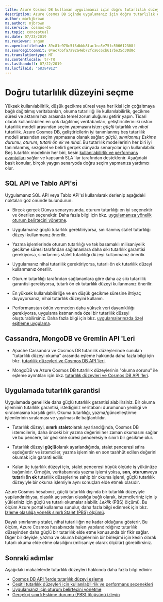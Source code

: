 ```yaml
---
title: Azure Cosmos DB kullanan uygulamanız için doğru tutarlılık düzeyini seçme
description: Azure Cosmos DB içinde uygulamanız için doğru tutarlılık düzeyini seçme.
author: markjbrown
ms.author: mjbrown
ms.service: cosmos-db
ms.topic: conceptual
ms.date: 07/23/2019
ms.reviewer: sngun
ms.openlocfilehash: 89c81e978c5f3dbbb8fac1ea5e75fc506612308f
ms.sourcegitcommit: 04ec7b5fa7a92a4eb72fca6c6cb617be35d30d0c
ms.translationtype: MT
ms.contentlocale: tr-TR
ms.lasthandoff: 07/22/2019
ms.locfileid: "68384912"
---
```

# <a name="choose-the-right-consistency-level"></a>Doğru tutarlılık düzeyini seçme 

Yüksek kullanılabilirlik, düşük gecikme süresi veya her ikisi için çoğaltmaya bağlı dağıtılmış veritabanları, okuma tutarlılığı ile kullanılabilirlik, gecikme süresi ve aktarım hızı arasında temel zorunluluğunu getirir yapın. Ticari olarak kullanılabilen en çok dağıtılmış veritabanları, geliştiricilerin iki üstün tutarlılık modeli arasından seçim yapmasını ister: *güçlü* tutarlılık ve *nihai* tutarlılık. Azure Cosmos DB, geliştiricilerin iyi tanımlanmış beş tutarlılık modeli arasından seçim yapmasına olanak sağlar: *güçlü*, *sınırlanmış Eskime durumu*, *oturum*, *tutarlı ön ek* ve *nihai*. Bu tutarlılık modellerinin her biri iyi tanımlanmış, sezgisel ve belirli gerçek dünyada senaryolar için kullanılabilir. Beş tutarlılık modelinin her biri, kesin [kullanılabilirlik ve performans avantajları](consistency-levels-tradeoffs.md) sağlar ve kapsamlı SLA 'lar tarafından desteklenir. Aşağıdaki basit konular, birçok yaygın senaryoda doğru seçim yapmanıza yardımcı olur.

## <a name="sql-api-and-table-api"></a>SQL API ve Tablo API'si

Uygulamanız SQL API veya Tablo API'si kullanılarak derlenip aşağıdaki noktaları göz önünde bulundurun:

- Birçok gerçek Dünya senaryosunda, oturum tutarlılığı en iyi seçenektir ve önerilen seçenektir. Daha fazla bilgi için bkz. [uygulamanıza yönelik oturum belirtecini yönetme](how-to-manage-consistency.md#utilize-session-tokens).

- Uygulamanız güçlü tutarlılık gerektiriyorsa, sınırlanmış stalet tutarlılığı düzeyi kullanmanız önerilir.

- Yazma işlemlerinde oturum tutarlılığı ve tek basamaklı milisaniyelik gecikme süresi tarafından sağlananlara daha sıkı tutarlılık garantisi gerekiyorsa, sınırlanmış stalet tutarlılığı düzeyi kullanmanız önerilir.  

- Uygulamanız nihai tutarlılık gerektiriyorsa, tutarlı ön ek tutarlılık düzeyi kullanmanız önerilir.

- Oturum tutarlılığı tarafından sağlananlara göre daha az sıkı tutarlılık garantisi gerekiyorsa, tutarlı ön ek tutarlılık düzeyi kullanmanız önerilir.

- En yüksek kullanılabilirliğe ve en düşük gecikme süresine ihtiyaç duyuyorsanız, nihai tutarlılık düzeyini kullanın.

- Performanstan ödün vermeden daha yüksek veri dayanıklılığı gerekiyorsa, uygulama katmanında özel bir tutarlılık düzeyi oluşturabilirsiniz. Daha fazla bilgi için bkz. [uygulamalarınızda özel eşitleme uygulama](how-to-custom-synchronization.md).

## <a name="cassandra-mongodb-and-gremlin-apis"></a>Cassandra, MongoDB ve Gremlin API 'Leri

- Apache Cassandra ve Cosmos DB tutarlılık düzeylerinde sunulan "tutarlılık düzeyi okuma" arasında eşleme hakkında daha fazla bilgi için bkz. [tutarlılık düzeyleri ve Cosmos DB API 'leri](consistency-levels-across-apis.md#cassandra-mapping).

- MongoDB ve Azure Cosmos DB tutarlılık düzeylerinin "okuma sorunu" ile eşleme ayrıntıları için bkz. [tutarlılık düzeyleri ve Cosmos DB API 'leri](consistency-levels-across-apis.md#mongo-mapping).

## <a name="consistency-guarantees-in-practice"></a>Uygulamada tutarlılık garantisi

Uygulamada genellikle daha güçlü tutarlılık garantisi alabilirsiniz. Bir okuma işleminin tutarlılık garantisi, istediğiniz veritabanı durumunun yeniliği ve sıralamasına karşılık gelir. Okuma tutarlılığı, yazma/güncelleştirme işlemlerinin sıralaması ve yayılması ile bağlantılıdır.  

* Tutarlılık düzeyi, **sınırlı stalet**olarak ayarlandığında, Cosmos DB istemcilerin, daha önceki bir yazma değerini her zaman okumasını sağlar ve bu pencere, bir gecikme süresi penceresiyle sınırlı bir gecikme olur.

* Tutarlılık düzeyi **güçlü**olarak ayarlandığında, stalet penceresi sıfıra eşdeğerdir ve istemciler, yazma işleminin en son taahhüt edilen değerini okumak için garanti edilir.

* Kalan üç tutarlılık düzeyi için, stalet penceresi büyük ölçüde iş yükünüze bağımlıdır. Örneğin, veritabanında yazma işlemi yoksa, **son,** **oturum**veya **tutarlı ön ek** tutarlılık düzeylerine sahip bir okuma işlemi, güçlü tutarlılık düzeyiyle bir okuma işlemiyle aynı sonuçları elde etmek olasıdır.

Azure Cosmos hesabınız, güçlü tutarlılık dışında bir tutarlılık düzeyiyle yapılandırıldıysa, olasılık açısından olasılığa bağlı olarak, istemcileriniz için iş yükleriniz için güçlü ve tutarlı okumalar alabilir.  *Leklik* (PBS) ölçümü. Bu ölçüm Azure portal kullanıma sunulur, daha fazla bilgi edinmek için bkz. [Izleme olasılığa yönelik sınırlı Stalet (PBS) ölçümü](how-to-manage-consistency.md#monitor-probabilistically-bounded-staleness-pbs-metric).

Dayalı sınırlanmış stalet, nihai tutarlılığın ne kadar olduğunu gösterir. Bu ölçüm, Azure Cosmos hesabınızda halen yapılandırdığınız tutarlılık düzeyinden daha güçlü bir tutarlılık elde etme konusunda bir fikir sağlar. Diğer bir deyişle, yazma ve okuma bölgelerinin bir birleşimi için kesin olarak tutarlı okuma elde etme olasılığını (milisaniye olarak ölçülür) görebilirsiniz.

## <a name="next-steps"></a>Sonraki adımlar

Aşağıdaki makalelerde tutarlılık düzeyleri hakkında daha fazla bilgi edinin:

* [Cosmos DB API 'lerde tutarlılık düzeyi eşleme](consistency-levels-across-apis.md)
* [Çeşitli tutarlılık düzeyleri için kullanılabilirlik ve performans seçenekleri](consistency-levels-tradeoffs.md)
* [Uygulamanız için oturum belirtecini yönetme](how-to-manage-consistency.md#utilize-session-tokens)
* [Gerçekçi sınırlı Eskime durumu (PBS) ölçüsünü izleyin](how-to-manage-consistency.md#monitor-probabilistically-bounded-staleness-pbs-metric)
